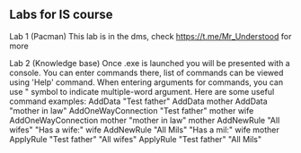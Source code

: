 ## Labs for IS course

Lab 1 (Pacman)
This lab is in the dms, check https://t.me/Mr_Understood for more

Lab 2 (Knowledge base)
Once .exe is launched you will be presented with a console. You can enter commands there, list of commands can be viewed using 'Help' command. 
When entering arguments for commands, you can use " symbol to indicate multiple-word argument.
Here are some useful command examples:
AddData "Test father"
AddData mother
AddData "mother in law"
AddOneWayConnection "Test father" mother wife
AddOneWayConnection mother "mother in law" mother
AddNewRule "All wifes" "Has a wife:" wife
AddNewRule "All Mils" "Has a mil:" wife mother
ApplyRule "Test father" "All wifes"
ApplyRule "Test father" "All Mils"
